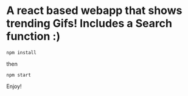 # A react based webapp that shows trending Gifs! Includes a Search function :)
```
npm install
```
then
```
npm start
```

Enjoy!
